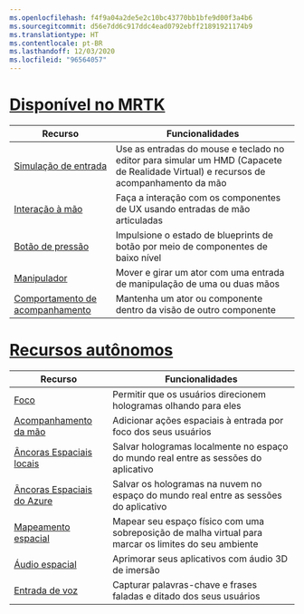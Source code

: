 ```yaml
---
ms.openlocfilehash: f4f9a04a2de5e2c10bc43770bb1bfe9d00f3a4b6
ms.sourcegitcommit: d56e7dd6c917ddc4ead0792ebff21891921174b9
ms.translationtype: HT
ms.contentlocale: pt-BR
ms.lasthandoff: 12/03/2020
ms.locfileid: "96564057"
---
```

# <a name="available-in-mrtk"></a>[Disponível no MRTK](#tab/mrtk)

|  Recurso  |  Funcionalidades  |
| --- | --- |
| [Simulação de entrada](https://microsoft.github.io/MixedReality-UXTools-Unreal/Docs/InputSimulation.html) | Use as entradas do mouse e teclado no editor para simular um HMD (Capacete de Realidade Virtual) e recursos de acompanhamento da mão |
| [Interação à mão](https://microsoft.github.io/MixedReality-UXTools-Unreal/Docs/HandInteraction.html) | Faça a interação com os componentes de UX usando entradas de mão articuladas |
| [Botão de pressão](https://microsoft.github.io/MixedReality-UXTools-Unreal/Docs/PressableButton.html) | Impulsione o estado de blueprints de botão por meio de componentes de baixo nível |
| [Manipulador](https://microsoft.github.io/MixedReality-UXTools-Unreal/Docs/Manipulator.html) | Mover e girar um ator com uma entrada de manipulação de uma ou duas mãos |
| [Comportamento de acompanhamento](https://microsoft.github.io/MixedReality-UXTools-Unreal/Docs/FollowComponent.html) | Mantenha um ator ou componente dentro da visão de outro componente |

# <a name="standalone-features"></a>[Recursos autônomos](#tab/standalone)

|  Recurso  |  Funcionalidades  |
| --- | --- |
| [Foco](../unreal/unreal-gaze-input.md) | Permitir que os usuários direcionem hologramas olhando para eles |
| [Acompanhamento da mão](../unreal/unreal-hand-tracking.md) | Adicionar ações espaciais à entrada por foco dos seus usuários |
| [Âncoras Espaciais locais](../unreal/unreal-spatial-anchors.md) | Salvar hologramas localmente no espaço do mundo real entre as sessões do aplicativo |
| [Âncoras Espaciais do Azure](../unreal/unreal-azure-spatial-anchors.md) | Salvar os hologramas na nuvem no espaço do mundo real entre as sessões do aplicativo |
| [Mapeamento espacial](../unreal/unreal-spatial-mapping.md) | Mapear seu espaço físico com uma sobreposição de malha virtual para marcar os limites do seu ambiente |
| [Áudio espacial](../unreal/unreal-spatial-audio.md) | Aprimorar seus aplicativos com áudio 3D de imersão |
| [Entrada de voz](../unreal/unreal-voice-input.md) | Capturar palavras-chave e frases faladas e ditado dos seus usuários|

